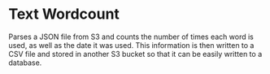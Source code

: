 # Text Wordcount
Parses a JSON file from S3 and counts the number of times each word is used, as well as the date it was used. This information is then written to a CSV file and stored in another S3 bucket so that it can be easily written to a database.
